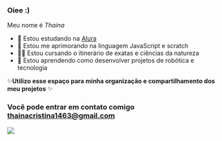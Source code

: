 ### Oiee :)

Meu nome é *Thaina*

- 💜 Estou estudando na [Alura](http://www.alura.com.br) 
- 🎨 Estou me aprimorando na linguagem JavaScript e scratch 
- 👩‍💻 Estou cursando o itinerário de exatas e ciências da natureza 
- 🤖 Estou aprendendo como desenvolver projetos de robótica e tecnologia 

✨**Utilizo esse espaço para minha organização e compartilhamento dos meu projetos** ✨

### Você pode entrar em contato comigo [thainacristina1463@gmail.com](thainacristina1463@gmail.com)

![](https://media4.giphy.com/media/JIX9t2j0ZTN9S/giphy.webp?cid=790b7611va9lebc2uy0addxj3pgqddlscoyo7v4w2wxbgdzn&ep=v1_gifs_search&rid=giphy.webp&ct=g)
